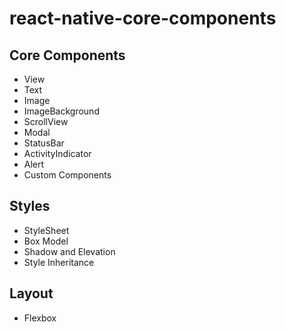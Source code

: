 # react-native-core-components

## Core Components

- View
- Text
- Image
- ImageBackground
- ScrollView
- Modal
- StatusBar
- ActivityIndicator
- Alert
- Custom Components

## Styles

- StyleSheet
- Box Model
- Shadow and Elevation
- Style Inheritance

## Layout

- Flexbox
